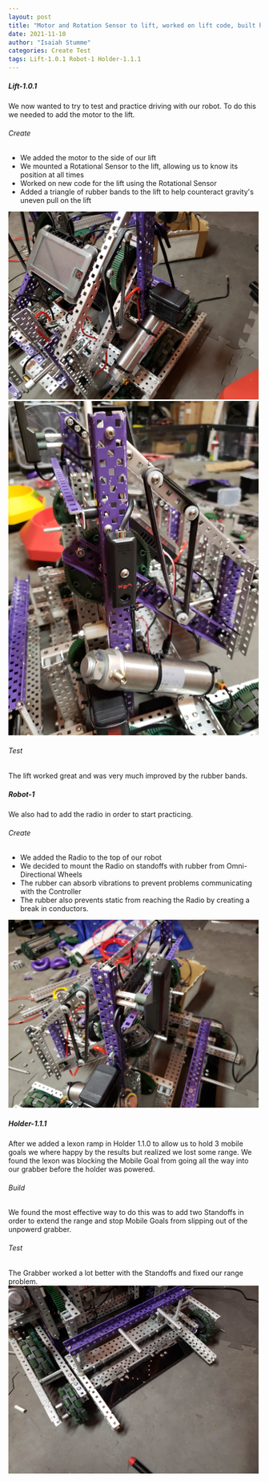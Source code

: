 ```yaml
---
layout: post
title: "Motor and Rotation Sensor to lift, worked on lift code, built holder 1.1.1,and mounted radio"
date: 2021-11-10
author: "Isaiah Stumme"
categories: Create Test
tags: Lift-1.0.1 Robot-1 Holder-1.1.1
---
```

##### Lift-1.0.1
 
We now wanted to try to test and practice driving with our robot. To do this we needed to add the motor to the lift. 
 
###### Create
 
- We added the motor to the side of our lift
- We mounted a Rotational Sensor to the lift, allowing us to know its position at all times
- Worked on new code for the lift using the Rotational Sensor
- Added a triangle of rubber bands to the lift to help counteract gravity's uneven pull on the lift
<img class="responsive-img" width="500" src="/assets/pics/Photos-001/20211110_214504.jpg">
<img class="responsive-img" width="500" src="/assets/pics/Photos-001/20211110_214457.jpg">

###### Test 

The lift worked great and was very much improved by the rubber bands.

##### Robot-1
 
We also had to add the radio in order to start practicing.
 
###### Create
 
- We added the Radio to the top of our robot
- We decided to mount the Radio on standoffs with rubber from Omni-Directional Wheels
- The rubber can absorb vibrations to prevent problems communicating with the Controller
- The rubber also prevents static from reaching the Radio by creating a break in conductors. 
 
<img class="responsive-img" width="500" src="/assets/pics/Photos-001/20211110_214425.jpg">

##### Holder-1.1.1

After we added a lexon ramp in Holder 1.1.0 to allow us to hold 3 mobile goals we where happy by the results but realized we lost some range. We found the lexon was blocking the Mobile Goal from going all the way into our grabber before the holder was powered. 

###### Build

We found the most effective way to do this was to add two Standoffs in order to extend the range and stop Mobile Goals from slipping out of the unpowerd grabber. 

###### Test

The Grabber worked a lot better with the Standoffs and fixed our range problem.
<img class="responsive-img" width="500" src="/assets/pics/Photos-001/20211110_214440.jpg">


